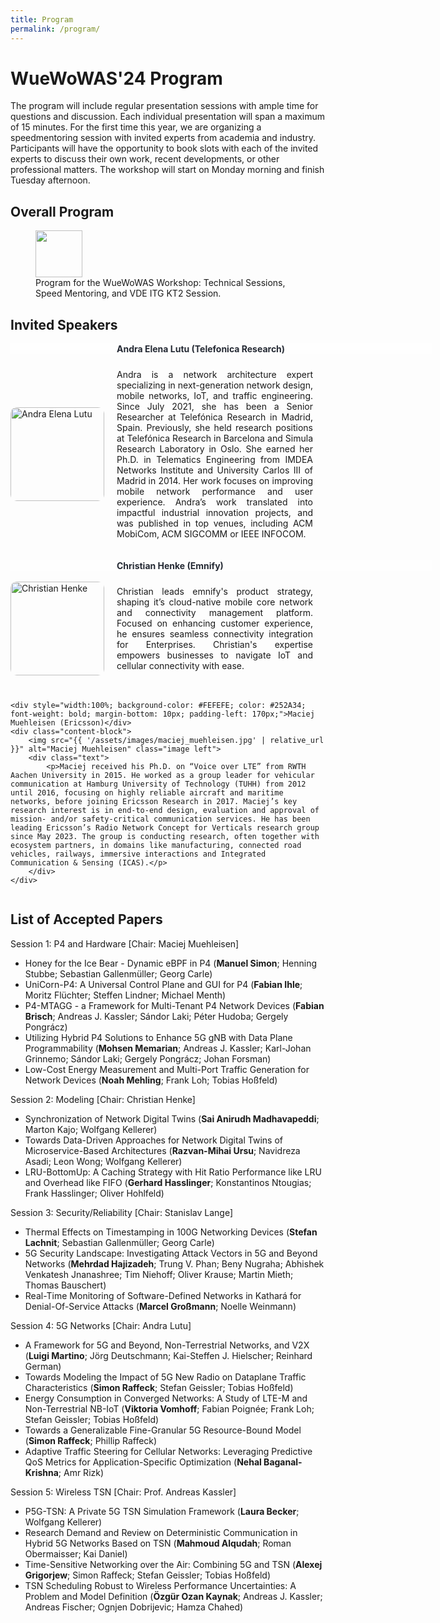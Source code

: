 ```yaml
---
title: Program
permalink: /program/
---
```


<style>
.content-container {
    display: flex;
    flex-direction: column;
}

.content-block {
    display: flex;
    align-items: center;
    margin-bottom: 20px;
}

.content-block .text {
    flex: 1;
    padding: 0 20px;
    text-align: justify;
}

.content-block img {
    width: 150px;
    height: auto;
    border-radius: 10px;
}

.content-block .left {
    order: 0;
}

.content-block .right {
    order: 1;
}
</style>


# WueWoWAS'24 Program

The program will include regular presentation sessions with ample time for questions and discussion. Each individual presentation will span a maximum of 15 minutes. For the first time this year, we are organizing a speedmentoring session with invited experts from academia and industry. Participants will have the opportunity to book slots with each of the invited experts to discuss their own work, recent developments, or other professional matters. The workshop will start on Monday morning and finish Tuesday afternoon. 

## Overall Program

<figure>
	<a href="{{ '/assets/images/Overall_Program_WueWOWAS2024.png' | relative_url }}" class="image-popup">
    <img src="{{ '/assets/images/Overall_Program_WueWOWAS2024.png' | relative_url }}"  width="75" height="75">
  </a>
	  <figcaption>
      Program for the WueWoWAS Workshop: Technical Sessions, Speed Mentoring, and VDE ITG KT2 Session.
    </figcaption>
</figure>

## Invited Speakers
<div class="content-container">      
	<div style="width:100%; background-color: #FEFEFE; color: #252A34; font-weight: bold; margin-bottom: 10px; padding-left: 170px;">Andra Elena Lutu (Telefonica Research)</div>
        <div class="content-block">
            <img src="{{ '/assets/images/andra_lutu.jpg' | relative_url }}" alt="Andra Elena Lutu" class="image left">
            <div class="text">
                <p>Andra is a network architecture expert specializing in next-generation network design, mobile networks, IoT, and traffic engineering. Since July 2021, she has been a Senior Researcher at Telefónica Research in Madrid, Spain. Previously, she held research positions at Telefónica Research in Barcelona and Simula Research Laboratory in Oslo. She earned her Ph.D. in Telematics Engineering from IMDEA Networks Institute and University Carlos III of Madrid in 2014. Her work focuses on improving mobile network performance and user experience. Andra’s work translated into impactful industrial innovation projects, and was published in top venues, including ACM MobiCom, ACM SIGCOMM or IEEE INFOCOM.</p>
            </div>
        </div>
	<div style="width:100%; background-color: #FEFEFE; color: #252A34; font-weight: bold; margin-bottom: 10px; padding-left: 170px;">Christian Henke (Emnify)</div>
	<div class="content-block">
		<img src="{{ '/assets/images/christian_henke.jpg' | relative_url }}" alt="Christian Henke" class="image left">
		<div class="text">
			<p>Christian leads emnify's product strategy, shaping it’s cloud-native mobile core network and connectivity management platform. Focused on enhancing customer experience, he ensures seamless connectivity integration for Enterprises. Christian's expertise empowers businesses to navigate IoT and cellular connectivity with ease.</p>
		</div>
	</div>
	
	<div style="width:100%; background-color: #FEFEFE; color: #252A34; font-weight: bold; margin-bottom: 10px; padding-left: 170px;">Maciej Muehleisen (Ericsson)</div>
	<div class="content-block">
		<img src="{{ '/assets/images/maciej_muehleisen.jpg' | relative_url }}" alt="Maciej Muehleisen" class="image left">
		<div class="text">
			<p>Maciej received his Ph.D. on “Voice over LTE” from RWTH Aachen University in 2015. He worked as a group leader for vehicular communication at Hamburg University of Technology (TUHH) from 2012 until 2016, focusing on highly reliable aircraft and maritime networks, before joining Ericsson Research in 2017. Maciej’s key research interest is in end-to-end design, evaluation and approval of mission- and/or safety-critical communication services. He has been leading Ericsson’s Radio Network Concept for Verticals research group since May 2023. The group is conducting research, often together with ecosystem partners, in domains like manufacturing, connected road vehicles, railways, immersive interactions and Integrated Communication & Sensing (ICAS).</p>
		</div>
	</div>
</div>

## List of Accepted Papers
Session 1: P4 and Hardware [Chair: Maciej Muehleisen]
- Honey for the Ice Bear - Dynamic eBPF in P4 (**Manuel Simon**; Henning Stubbe; Sebastian Gallenmüller; Georg Carle)
- UniCorn-P4: A Universal Control Plane and GUI for P4 (**Fabian Ihle**; Moritz Flüchter; Steffen Lindner; Michael Menth)
- P4-MTAGG - a Framework for Multi-Tenant P4 Network Devices (**Fabian Brisch**; Andreas J. Kassler; Sándor Laki; Péter Hudoba; Gergely Pongrácz)
- Utilizing Hybrid P4 Solutions to Enhance 5G gNB with Data Plane Programmability (**Mohsen Memarian**; Andreas J. Kassler; Karl-Johan Grinnemo; Sándor Laki; Gergely Pongrácz; Johan Forsman)
- Low-Cost Energy Measurement and Multi-Port Traffic Generation for Network Devices (**Noah Mehling**; Frank Loh; Tobias Hoßfeld)

Session 2: Modeling [Chair: Christian Henke]
- Synchronization of Network Digital Twins (**Sai Anirudh Madhavapeddi**; Marton Kajo; Wolfgang Kellerer)
- Towards Data-Driven Approaches for Network Digital Twins of Microservice-Based Architectures (**Razvan-Mihai Ursu**; Navidreza Asadi; Leon Wong; Wolfgang Kellerer)
- LRU-BottomUp: A Caching Strategy with Hit Ratio Performance like LRU and Overhead like FIFO (**Gerhard Hasslinger**; Konstantinos Ntougias; Frank Hasslinger; Oliver Hohlfeld)

Session 3: Security/Reliability [Chair: Stanislav Lange]
- Thermal Effects on Timestamping in 100G Networking Devices (**Stefan Lachnit**; Sebastian Gallenmüller; Georg Carle)
- 5G Security Landscape: Investigating Attack Vectors in 5G and Beyond Networks (**Mehrdad Hajizadeh**; Trung V. Phan; Beny Nugraha; Abhishek Venkatesh Jnanashree; Tim Niehoff; Oliver Krause; Martin Mieth; Thomas Bauschert)
- Real-Time Monitoring of Software-Defined Networks in Kathará for Denial-Of-Service Attacks (**Marcel Großmann**; Noelle Weinmann)

Session 4: 5G Networks [Chair: Andra Lutu]
- A Framework for 5G and Beyond, Non-Terrestrial Networks, and V2X (**Luigi Martino**; Jörg Deutschmann; Kai-Steffen J. Hielscher; Reinhard German)
- Towards Modeling the Impact of 5G New Radio on Dataplane Traffic Characteristics (**Simon Raffeck**; Stefan Geissler; Tobias Hoßfeld)
- Energy Consumption in Converged Networks: A Study of LTE-M and Non-Terrestrial NB-IoT (**Viktoria Vomhoff**; Fabian Poignée; Frank Loh; Stefan Geissler; Tobias Hoßfeld)
- Towards a Generalizable Fine-Granular 5G Resource-Bound Model (**Simon Raffeck**; Phillip Raffeck)
- Adaptive Traffic Steering for Cellular Networks: Leveraging Predictive QoS Metrics for Application-Specific Optimization (**Nehal Baganal-Krishna**; Amr Rizk)

Session 5: Wireless TSN [Chair: Prof. Andreas Kassler]
- P5G-TSN: A Private 5G TSN Simulation Framework (**Laura Becker**; Wolfgang Kellerer)
- Research Demand and Review on Deterministic Communication in Hybrid 5G Networks Based on TSN (**Mahmoud Alqudah**; Roman Obermaisser; Kai Daniel)
- Time-Sensitive Networking over the Air: Combining 5G and TSN (**Alexej Grigorjew**; Simon Raffeck; Stefan Geissler; Tobias Hoßfeld)
- TSN Scheduling Robust to Wireless Performance Uncertainties: A Problem and Model Definition (**Özgür Ozan Kaynak**; Andreas J. Kassler; Andreas Fischer; Ognjen Dobrijevic; Hamza Chahed)




